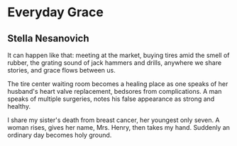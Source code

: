 # Everyday Grace
## Stella Nesanovich
It can happen like that:
meeting at the market,
buying tires amid the smell
of rubber, the grating sound
of jack hammers and drills,
anywhere we share stories,
and grace flows between us.

The tire center waiting room
becomes a healing place
as one speaks of her husband's
heart valve replacement, bedsores
from complications. A man
speaks of multiple surgeries,
notes his false appearance
as strong and healthy.

I share my sister's death
from breast cancer, her
youngest only seven.
A woman rises, gives
her name, Mrs. Henry,
then takes my hand.
Suddenly an ordinary day
becomes holy ground.